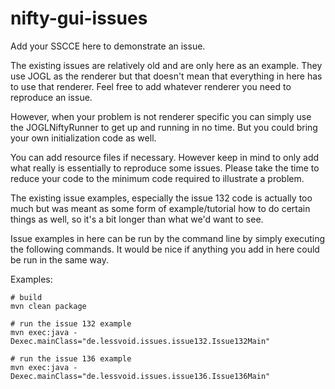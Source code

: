 # nifty-gui-issues
Add your SSCCE here to demonstrate an issue.

The existing issues are relatively old and are only here as an example. They use JOGL as the renderer but that doesn't mean that everything in here has to use that renderer. Feel free to add whatever renderer you need to reproduce an issue.

However, when your problem is not renderer specific you can simply use the JOGLNiftyRunner to get up and running in no time. But you could bring your own initialization code as well.

You can add resource files if necessary. However keep in mind to only add what really is essentially to reproduce some issues. Please take the time to reduce your code to the minimum code required to illustrate a problem.

The existing issue examples, especially the issue 132 code is actually too much but was meant as some form of example/tutorial how to do certain things as well, so it's a bit longer than what we'd want to see.

Issue examples in here can be run by the command line by simply executing the following commands. It would be nice if anything you add in here could be run in the same way.

Examples:

```
# build
mvn clean package

# run the issue 132 example
mvn exec:java -Dexec.mainClass="de.lessvoid.issues.issue132.Issue132Main"

# run the issue 136 example
mvn exec:java -Dexec.mainClass="de.lessvoid.issues.issue136.Issue136Main"
```
